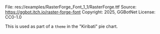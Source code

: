 File: res://examples/RasterForge_Font_1_1/RasterForge.ttf
Source: https://ggbot.itch.io/raster-forge-font
Copyright: 2025, GGBotNet
License: CC0-1.0

This is used as part of a `theme` in the "Kiribati" pie chart.

